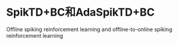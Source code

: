 # SpikTD+BC和AdaSpikTD+BC
Offline spiking reinforcement learning and offline-to-online spiking reinforcement learning
